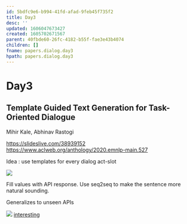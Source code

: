 ```yaml
---
id: 5bdfc9e6-b994-41fd-afad-9feb45f735f2
title: Day3
desc: ''
updated: 1606047673427
created: 1605702671567
parent: 40fbde60-26fc-4182-b55f-fae3e43b4074
children: []
fname: papers.dialog.day3
hpath: papers.dialog.day3
---
```

# Day3

## Template Guided Text Generation for Task-Oriented Dialogue

Mihir Kale, Abhinav Rastogi 

<https://slideslive.com/38939152>
<https://www.aclweb.org/anthology/2020.emnlp-main.527>

Idea : use templates for every dialog act-slot

![](emnlp2020-notes/assets/images/2020-11-18-13-34-55.png)

Fill values with API response.
Use seq2seq to make the sentence more natural sounding.

Generalizes to unseen APIs

![](emnlp2020-notes/assets/images/2020-11-22-13-15-42.png)
[interesting](8c716ab6-e253-4b05-8167-ad399382adbb)

